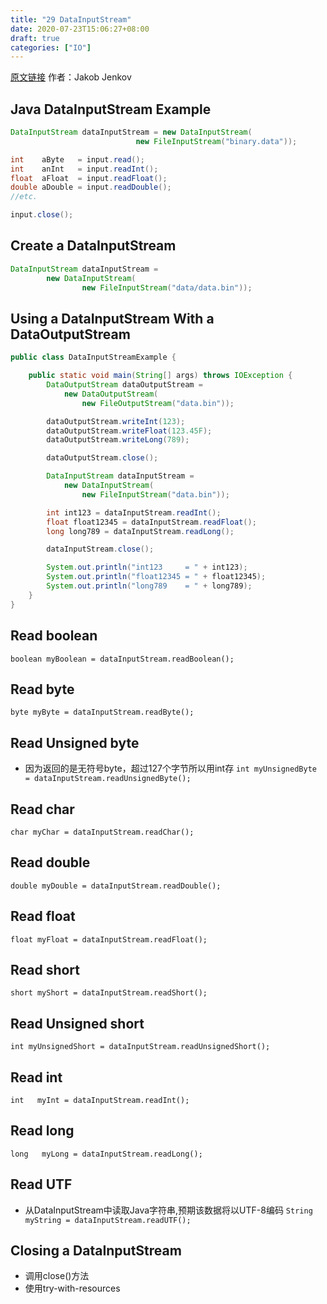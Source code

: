 ```yaml
---
title: "29 DataInputStream"
date: 2020-07-23T15:06:27+08:00
draft: true
categories: ["IO"]
---
```

[原文链接](http://tutorials.jenkov.com/java-io) 作者：Jakob Jenkov


## Java DataInputStream Example
```java
DataInputStream dataInputStream = new DataInputStream(
                            new FileInputStream("binary.data"));

int    aByte   = input.read();
int    anInt   = input.readInt();
float  aFloat  = input.readFloat();
double aDouble = input.readDouble();
//etc.

input.close();
```

## Create a DataInputStream
```java
DataInputStream dataInputStream =
        new DataInputStream(
                new FileInputStream("data/data.bin"));
```

## Using a DataInputStream With a DataOutputStream
```java
public class DataInputStreamExample {

    public static void main(String[] args) throws IOException {
        DataOutputStream dataOutputStream =
            new DataOutputStream(
                new FileOutputStream("data.bin"));

        dataOutputStream.writeInt(123);
        dataOutputStream.writeFloat(123.45F);
        dataOutputStream.writeLong(789);

        dataOutputStream.close();

        DataInputStream dataInputStream =
            new DataInputStream(
                new FileInputStream("data.bin"));

        int int123 = dataInputStream.readInt();
        float float12345 = dataInputStream.readFloat();
        long long789 = dataInputStream.readLong();

        dataInputStream.close();

        System.out.println("int123     = " + int123);
        System.out.println("float12345 = " + float12345);
        System.out.println("long789    = " + long789);
    }
}
```

## Read boolean
`boolean myBoolean = dataInputStream.readBoolean();`

## Read byte
`byte myByte = dataInputStream.readByte();`

## Read Unsigned byte
+ 因为返回的是无符号byte，超过127个字节所以用int存
`int myUnsignedByte = dataInputStream.readUnsignedByte();`

## Read char
`char myChar = dataInputStream.readChar();`

## Read double
`double myDouble = dataInputStream.readDouble();`

## Read float
`float myFloat = dataInputStream.readFloat();`

## Read  short
`short myShort = dataInputStream.readShort();`

## Read Unsigned short
`int myUnsignedShort = dataInputStream.readUnsignedShort();`

## Read int
`int   myInt = dataInputStream.readInt();`

## Read long
`long   myLong = dataInputStream.readLong();`

## Read UTF
+ 从DataInputStream中读取Java字符串,预期该数据将以UTF-8编码
`String   myString = dataInputStream.readUTF();`

## Closing a DataInputStream
+ 调用close()方法
+ 使用try-with-resources